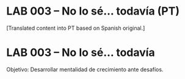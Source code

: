 # LAB 003 – No lo sé... todavía (PT)

[Translated content into PT based on Spanish original.]

# LAB 003 – No lo sé... todavía

Objetivo: Desarrollar mentalidad de crecimiento ante desafíos.